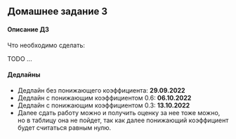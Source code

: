 ## Домашнее задание 3

#### Описание ДЗ

Что необходимо сделать:

TODO ...


#### Дедлайны

- Дедлайн без понижающего коэффициента: **29.09.2022**
- Дедлайн с понижающим коэффициентом 0.6: **06.10.2022**
- Дедлайн с понижающим коэффициентом 0.3: **13.10.2022**
- Далее сдать работу можно и получить оценку за нее тоже можно, но в таблицу она не пойдет,
  так как далее понижающий коэффициент будет считаться равным нулю.
  